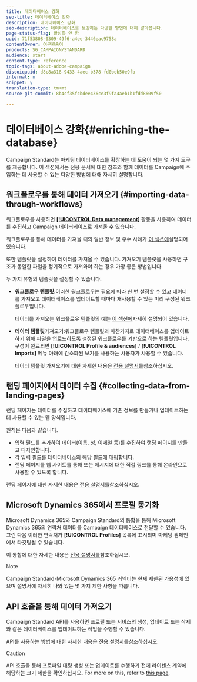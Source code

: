 ```yaml
---
title: 데이터베이스 강화
seo-title: 데이터베이스 강화
description: 데이터베이스 강화
seo-description: 데이터베이스를 보강하는 다양한 방법에 대해 알아봅니다.
page-status-flag: 활성화 안 함
uuid: 71f53808-0309-49f6-a4ee-3446eac9758a
contentOwner: 여우원숭이
products: SG_CAMPAIGN/STANDARD
audience: start
content-type: reference
topic-tags: about-adobe-campaign
discoiquuid: d8c8a318-9433-4aec-b378-fd0beb50e9fb
internal: n
snippet: y
translation-type: tm+mt
source-git-commit: 8b4cf35fcbdee436ce3f9fa4aeb1b1fdd8609f50

---
```



# 데이터베이스 강화{#enriching-the-database}

Campaign Standard는 마케팅 데이터베이스를 확장하는 데 도움이 되는 몇 가지 도구를 제공합니다. 이 섹션에서는 전용 문서에 대한 참조와 함께 데이터를 Campaign에 주입하는 데 사용할 수 있는 다양한 방법에 대해 자세히 설명합니다.

## 워크플로우를 통해 데이터 가져오기 {#importing-data-through-workflows}

워크플로우를 사용하면 [**[!UICONTROL Data management]**](../../automating/using/about-data-management-activities.md) 활동을 사용하여 데이터를 수집하고 Campaign 데이터베이스로 가져올 수 있습니다.

워크플로우를 통해 데이터를 가져올 때의 일반 정보 및 우수 사례가 [이 섹션에](../../automating/using/importing-data.md)설명되어 있습니다.

또한 템플릿을 설정하여 데이터를 가져올 수 있습니다. 가져오기 템플릿을 사용하면 구조가 동일한 파일을 정기적으로 가져와야 하는 경우 가장 좋은 방법입니다.

두 가지 유형의 템플릿을 설정할 수 있습니다.

* **워크플로우 템플릿**:이러한 워크플로우는 필요에 따라 한 번 설정할 수 있고 데이터를 가져오고 데이터베이스를 업데이트할 때마다 재사용할 수 있는 미리 구성된 워크플로우입니다.

   데이터를 가져오는 워크플로우 템플릿의 예는 [이 섹션에](../../automating/using/importing-data.md#example--import-workflow-template)자세히 설명되어 있습니다.

* **데이터 템플릿**&#x200B;가져오기:워크플로우 템플릿과 마찬가지로 데이터베이스를 업데이트하기 위해 파일을 업로드하도록 설정된 워크플로우를 기반으로 하는 템플릿입니다. 구성이 완료되면 **[!UICONTROL Profile & audiences]** / **[!UICONTROL Imports]** 메뉴 아래에 간소화된 보기를 사용하는 사용자가 사용할 수 있습니다.

   데이터 템플릿 가져오기에 대한 자세한 내용은 [전용 설명서를](../../automating/using/importing-data-with-import-templates.md)참조하십시오.

## 랜딩 페이지에서 데이터 수집 {#collecting-data-from-landing-pages}

랜딩 페이지는 데이터를 수집하고 데이터베이스에 기존 정보를 만들거나 업데이트하는 데 사용할 수 있는 웹 양식입니다.

원칙은 다음과 같습니다.

* 입력 필드를 추가하여 데이터(이름, 성, 이메일 등)를 수집하여 랜딩 페이지를 만들고 디자인합니다.
* 각 입력 필드를 데이터베이스의 해당 필드에 매핑합니다.
* 랜딩 페이지를 웹 사이트를 통해 또는 메시지에 대한 직접 링크를 통해 온라인으로 사용할 수 있도록 합니다.

랜딩 페이지에 대한 자세한 내용은 [전용 설명서를](../../channels/using/about-landing-pages.md)참조하십시오.

## Microsoft Dynamics 365에서 프로필 동기화

Microsoft Dynamics 365와 Campaign Standard의 통합을 통해 Microsoft Dynamics 365의 연락처 데이터를 Campaign 데이터베이스로 전달할 수 있습니다.
그런 다음 이러한 연락처가 **[!UICONTROL Profiles]** 목록에 표시되며 마케팅 캠페인에서 타깃팅될 수 있습니다.

이 통합에 대한 자세한 내용은 [전용 설명서를](https://helpx.adobe.com/campaign/kb/acs-ms-dynamics.html)참조하십시오.

>[!NOTE]
>
>Campaign Standard-Microsoft Dynamics 365 커넥터는 현재 제한된 가용성에 있으며 설명서에 자세히 나와 있는 몇 가지 제한 사항을 따릅니다.

## API 호출을 통해 데이터 가져오기

Campaign Standard API를 사용하면 프로필 또는 서비스의 생성, 업데이트 또는 삭제와 같은 데이터베이스를 업데이트하는 작업을 수행할 수 있습니다.

API를 사용하는 방법에 대한 자세한 내용은 [전용 설명서를](https://docs.campaign.adobe.com/doc/standard/en/api/ACS_API.html)참조하십시오.

>[!CAUTION]
>
>API 호출을 통해 프로파일 대량 생성 또는 업데이트를 수행하기 전에 라이센스 계약에 해당하는 크기 제한을 확인하십시오. For more on this, refer to [this page](https://helpx.adobe.com/legal/product-descriptions/campaign-standard.html#ITInfrastructureResourcesbyActiveProfilesTiers).
